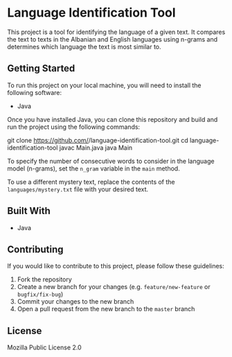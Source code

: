 # Language Identification Tool

This project is a tool for identifying the language of a given text. It compares the text to texts in the Albanian and English languages using n-grams and determines which language the text is most similar to.

## Getting Started

To run this project on your local machine, you will need to install the following software:

- Java

Once you have installed Java, you can clone this repository and build and run the project using the following commands:

git clone https://github.com/<your-username>/language-identification-tool.git
cd language-identification-tool
javac Main.java
java Main

To specify the number of consecutive words to consider in the language model (n-grams), set the `n_gram` variable in the `main` method.

To use a different mystery text, replace the contents of the `languages/mystery.txt` file with your desired text.

## Built With

* Java

## Contributing

If you would like to contribute to this project, please follow these guidelines:

1. Fork the repository
2. Create a new branch for your changes (e.g. `feature/new-feature` or `bugfix/fix-bug`)
3. Commit your changes to the new branch
4. Open a pull request from the new branch to the `master` branch

## License
Mozilla Public License 2.0



